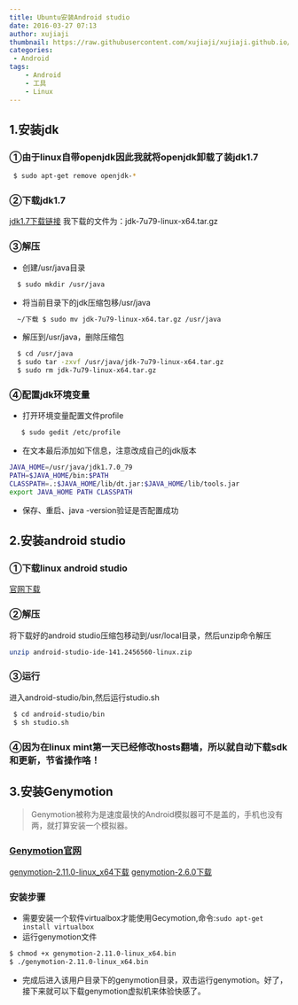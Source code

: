 ```yaml
---
title: Ubuntu安装Android studio
date: 2016-03-27 07:13
author: xujiaji
thumbnail: https://raw.githubusercontent.com/xujiaji/xujiaji.github.io/pictures/blog/android-studio.jpg
categories:
 - Android
tags:
    - Android
    - 工具
    - Linux
---
```


## 1.安装jdk
### ①由于linux自带openjdk因此我就将openjdk卸载了装jdk1.7
``` sh
 $ sudo apt-get remove openjdk-*
```
### ②下载jdk1.7
[jdk1.7下载链接](http://www.oracle.com/technetwork/cn/java/javase/downloads/jdk7-downloads-1880260.html)
我下载的文件为：jdk-7u79-linux-x64.tar.gz
### ③解压
- 创建/usr/java目录
 ``` sh
   $ sudo mkdir /usr/java
 ```
- 将当前目录下的jdk压缩包移/usr/java
 ``` sh
   ~/下载 $ sudo mv jdk-7u79-linux-x64.tar.gz /usr/java
 ```
- 解压到/usr/java，删除压缩包
 ``` sh
   $ cd /usr/java
   $ sudo tar -zxvf /usr/java/jdk-7u79-linux-x64.tar.gz
   $ sudo rm jdk-7u79-linux-x64.tar.gz
 ```

### ④配置jdk环境变量
- 打开环境变量配置文件profile
``` sh
   $ sudo gedit /etc/profile
```
- 在文本最后添加如下信息，注意改成自己的jdk版本
``` sh
JAVA_HOME=/usr/java/jdk1.7.0_79
PATH=$JAVA_HOME/bin:$PATH
CLASSPATH=.:$JAVA_HOME/lib/dt.jar:$JAVA_HOME/lib/tools.jar
export JAVA_HOME PATH CLASSPATH
```
- 保存、重启、java -version验证是否配置成功

## 2.安装android studio
### ①下载linux android studio
[官网下载](http://developer.android.com/intl/zh-cn/sdk/index.html)

### ②解压
将下载好的android studio压缩包移动到/usr/local目录，然后unzip命令解压
``` sh
unzip android-studio-ide-141.2456560-linux.zip
```
### ③运行
进入android-studio/bin,然后运行studio.sh
``` sh
 $ cd android-studio/bin
 $ sh studio.sh
```
### ④因为在linux mint第一天已经修改hosts翻墙，所以就自动下载sdk和更新，节省操作咯！
## 3.安装Genymotion
> Genymotion被称为是速度最快的Android模拟器可不是盖的，手机也没有两，就打算安装一个模拟器。

### [Genymotion官网](https://www.genymotion.com/)
[genymotion-2.11.0-linux_x64下载](https://www.genymotion.com/download-handler/?opt=ubu_first_64_download_link)
[genymotion-2.6.0下载](http://files2.genymotion.com/genymotion/genymotion-2.6.0/genymotion-2.6.0-linux_x64.bin)

### 安装步骤
- 需要安装一个软件virtualbox才能使用Gecymotion,命令:`sudo apt-get install virtualbox`
- 运行genymotion文件
``` sh
$ chmod +x genymotion-2.11.0-linux_x64.bin
$ ./genymotion-2.11.0-linux_x64.bin
```
- 完成后进入该用户目录下的genymotion目录，双击运行genymotion。好了，接下来就可以下载genymotion虚拟机来体验快感了。
